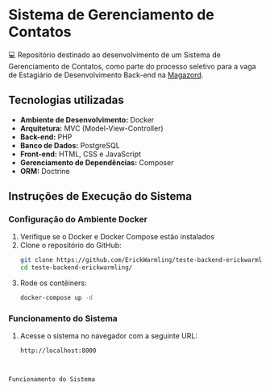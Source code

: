# Sistema de Gerenciamento de Contatos

💻 Repositório destinado ao desenvolvimento de um Sistema de Gerenciamento de Contatos, como parte do processo seletivo para a vaga de Estagiário de Desenvolvimento Back-end na [Magazord](https://www.magazord.com.br/).

## Tecnologias utilizadas

- **Ambiente de Desenvolvimento:** Docker
- **Arquitetura:** MVC (Model-View-Controller)
- **Back-end:** PHP
- **Banco de Dados:** PostgreSQL
- **Front-end:** HTML, CSS e JavaScript
- **Gerenciamento de Dependências:** Composer
- **ORM:** Doctrine

## Instruções de Execução do Sistema

### Configuração do Ambiente Docker

1. Verifique se o Docker e Docker Compose estão instalados
2. Clone o repositório do GitHub:
   ``` bash
   git clone https://github.com/ErickWarmling/teste-backend-erickwarmling.git
   cd teste-backend-erickwarmling/
   ```
3. Rode os contêiners:
   ``` bash
   docker-compose up -d
   ```

### Funcionamento do Sistema

1. Acesse o sistema no navegador com a seguinte URL:
   ``` bash
   http://localhost:8000
  ```


Funcionamento do Sistema
